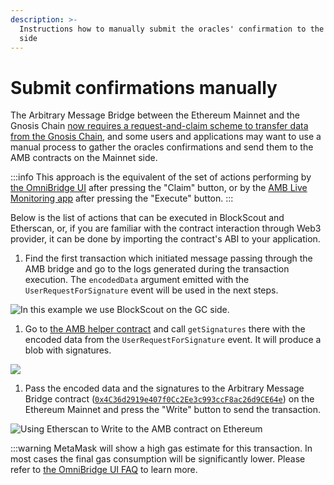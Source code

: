 ```yaml
---
description: >-
  Instructions how to manually submit the oracles' confirmation to the Ethereum
  side
---
```


# Submit confirmations manually

The Arbitrary Message Bridge between the Ethereum Mainnet and the Gnosis Chain [now requires a request-and-claim scheme to transfer data from the Gnosis Chain](https://forum.poa.network/t/request-and-claim-to-transfer-assets-from-xdai-chain/4495), and some users and applications may want to use a manual process to gather the oracles confirmations and send them to the AMB contracts on the Mainnet side.

:::info
This approach is the equivalent of the set of actions performing by [the OmniBridge UI](https://www.xdaichain.com/for-users/omnibridge) after pressing the "Claim" button, or by the [AMB Live Monitoring app](https://alm-xdai.herokuapp.com) after pressing the "Execute" button.
:::

Below is the list of actions that can be executed in BlockScout and Etherscan, or, if you are familiar with the contract interaction through Web3 provider, it can be done by importing the contract's ABI to your application.

1. Find the first transaction which initiated message passing through the AMB bridge and go to the logs generated during the transaction execution. The `encodedData` argument emitted with the `UserRequestForSignature` event will be used in the next steps.

![In this example we use BlockScout on the GC side.](</img/specs/bridges/image-102.png>)

1. Go to [the AMB helper contract](https://blockscout.com/xdai/mainnet/address/0x7d94ece17e81355326e3359115D4B02411825EdD/read-contract) and call `getSignatures` there with the encoded data from the `UserRequestForSignature` event. It will produce a blob with signatures.

![](</img/specs/bridges/image-94.png>)

1. Pass the encoded data and the signatures to the Arbitrary Message Bridge contract ([`0x4C36d2919e407f0Cc2Ee3c993ccF8ac26d9CE64e`](https://etherscan.io/address/0x4C36d2919e407f0Cc2Ee3c993ccF8ac26d9CE64e#writeProxyContract)) on the Ethereum Mainnet and press the "Write" button to send the transaction.

![Using Etherscan to Write to the AMB contract on Ethereum ](</img/specs/bridges/image-95.png>)

:::warning
MetaMask will show a high gas estimate for this transaction. In most cases the final gas consumption will be significantly lower. Please refer to [the OmniBridge UI FAQ](https://www.xdaichain.com/about-xdai/faqs/bridges-xdai-bridge-and-omnibridge#metamask-is-showing-very-high-fees-to-claim-a-transaction-on-ethereum-tokens-bridged-from-xdai-to-ethereum-is-this-estimate-accurate) to learn more.

